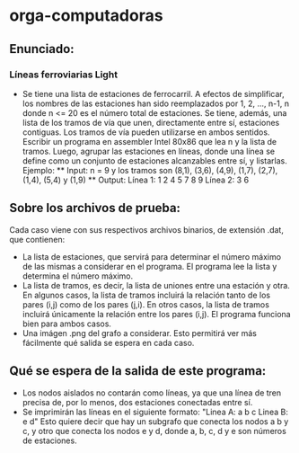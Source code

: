 # orga-computadoras

## Enunciado:
### Líneas ferroviarias Light
* Se tiene una lista de estaciones de ferrocarril. A efectos de simplificar, los nombres de las estaciones han sido reemplazados por 1, 2, ..., n-1, n donde n <= 20 es el número total de estaciones. Se tiene, además, una lista de los tramos de vía que unen, directamente entre sí, estaciones contiguas. Los tramos de vía pueden utilizarse en ambos sentidos.
Escribir un programa en assembler Intel 80x86 que lea n y la lista de tramos. Luego, agrupar las estaciones en líneas, donde una línea se define como un conjunto de estaciones alcanzables entre sí, y listarlas.
Ejemplo:
** Input:
n = 9 y los tramos son (8,1), (3,6), (4,9), (1,7), (2,7), (1,4), (5,4) y (1,9)
** Output:
Línea 1: 1 2 4 5 7 8 9
Línea 2: 3 6


## Sobre los archivos de prueba:
Cada caso viene con sus respectivos archivos binarios, de extensión .dat, que contienen:
* La lista de estaciones, que servirá para determinar el número máximo de las mismas a considerar en el programa.
El programa lee la lista y determina el número máximo.
* La lista de tramos, es decir, la lista de uniones entre una estación y otra.
En algunos casos, la lista de tramos incluirá la relación tanto de los pares (i,j) como de los pares (j,i).
En otros casos, la lista de tramos incluirá únicamente la relación entre los pares (i,j).
El programa funciona bien para ambos casos.
* Una imágen .png del grafo a considerar. Esto permitirá ver más fácilmente qué salida se espera en cada caso.

## Qué se espera de la salida de este programa:
* Los nodos aislados no contarán como líneas, ya que una línea de tren precisa de, por lo menos, dos estaciones conectadas entre sí.
* Se imprimirán las líneas en el siguiente formato:
"Linea A: a b c Linea B: e d"
Esto quiere decir que hay un subgrafo que conecta los nodos a b y c, y otro que conecta los nodos e y d, donde a, b, c, d y e son números de estaciones.
